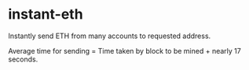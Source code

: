 # instant-eth
Instantly send ETH from many accounts to requested address.


Average time for sending = Time taken by block to be mined + nearly 17 seconds.
